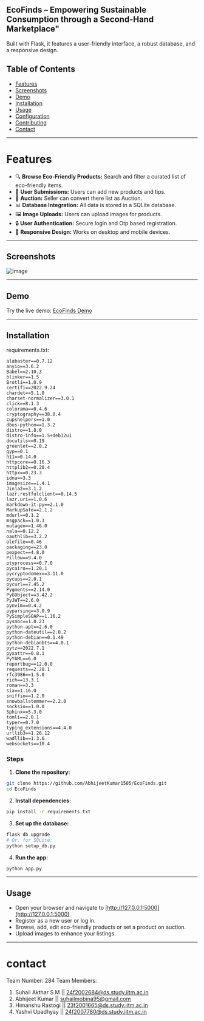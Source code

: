 ## EcoFinds – Empowering Sustainable Consumption through a Second-Hand Marketplace" 
Built with Flask, it features a user-friendly interface, a robust database, and a responsive design.

## Table of Contents

- [Features](#Features)
- [Screenshots](#screenshots)
- [Demo](#demo)
- [Installation](#installation)
- [Usage](#usage)
- [Configuration](#configuration)
- [Contributing](#contributing)
- [Contact](#Contact)

---

# Features

- 🔍 **Browse Eco-Friendly Products:** Search and filter a curated list of eco-friendly items.
- 📝 **User Submissions:** Users can add new products and tips.
- 💸 **Auction:** Seller can convert there list as Auction.
- 📊 **Database Integration:** All data is stored in a SQLite database.
- 🖼️ **Image Uploads:** Users can upload images for products.
- 🔒 **User Authentication:** Secure login and Otp based registration.
- 📱 **Responsive Design:** Works on desktop and mobile devices.

---

## Screenshots

![image](https://github.com/user-attachments/assets/9a8fa845-b413-4d76-b53b-1ae2990908f5)

---

## Demo

Try the live demo: [EcoFinds Demo](https://your-demo-link.com)

---

## Installation
requirements.txt:
```
alabaster==0.7.12
anyio==3.6.2
Babel==2.10.3
blinker==1.5
Brotli==1.0.9
certifi==2022.9.24
chardet==5.1.0
charset-normalizer==3.0.1
click==8.1.3
colorama==0.4.6
cryptography==38.0.4
cupshelpers==1.0
dbus-python==1.3.2
distro==1.8.0
distro-info==1.5+deb12u1
docutils==0.19
greenlet==2.0.2
gyp==0.1
h11==0.14.0
httpcore==0.16.3
httplib2==0.20.4
httpx==0.23.3
idna==3.3
imagesize==1.4.1
Jinja2==3.1.2
lazr.restfulclient==0.14.5
lazr.uri==1.0.6
markdown-it-py==2.1.0
MarkupSafe==2.1.2
mdurl==0.1.2
msgpack==1.0.3
mutagen==1.46.0
nala==0.12.2
oauthlib==3.2.2
olefile==0.46
packaging==23.0
pexpect==4.8.0
Pillow==9.4.0
ptyprocess==0.7.0
pycairo==1.20.1
pycryptodomex==3.11.0
pycups==2.0.1
pycurl==7.45.2
Pygments==2.14.0
PyGObject==3.42.2
PyJWT==2.6.0
pynvim==0.4.2
pyparsing==3.0.9
PySimpleSOAP==1.16.2
pysmbc==1.0.23
python-apt==2.6.0
python-dateutil==2.8.2
python-debian==0.1.49
python-debianbts==4.0.1
pytz==2022.7.1
pyxattr==0.8.1
PyYAML==6.0
reportbug==12.0.0
requests==2.28.1
rfc3986==1.5.0
rich==13.3.1
roman==3.3
six==1.16.0
sniffio==1.2.0
snowballstemmer==2.2.0
socksio==1.0.0
Sphinx==5.3.0
tomli==2.0.1
typer==0.7.0
typing_extensions==4.4.0
urllib3==1.26.12
wadllib==1.3.6
websockets==10.4

```


### Steps

1. **Clone the repository:**

```bash
git clone https://github.com/AbhijeetKumar1505/EcoFinds.git
cd EcoFinds
```

2. **Install dependencies:**

```bash
pip install -r requirements.txt
```

3. **Set up the database:**

```bash
flask db upgrade
# Or, for SQLite:
python setup_db.py
```

4. **Run the app:**

```bash
python app.py
```


---

## Usage

- Open your browser and navigate to [http://127.0.0.1:5000](http://127.0.0.1:5000)
- Register as a new user or log in.
- Browse, add, edit eco-friendly products or set a product on auction.
- Upload images to enhance your listings.

---



# contact
Team Number: 284
Team Members:
1. Suhail Akthar S M || 24f2002684@ds.study.iitm.ac.in
2. Abhijeet Kumar || suhailmobina95@gmail.com
3. Himanshu Rastogi || 23f2001665@ds.study.iitm.ac.in
4. Yashvi Upadhyay || 24f2007780@ds.study.iitm.ac.in


